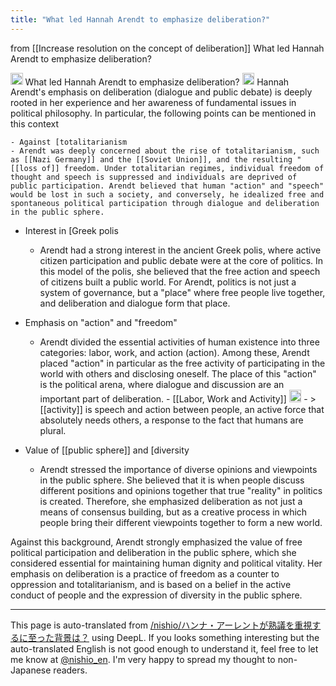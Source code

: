 ```yaml
---
title: "What led Hannah Arendt to emphasize deliberation?"
---
```


from  [[Increase resolution on the concept of deliberation]]
What led Hannah Arendt to emphasize deliberation?


<img src='https://scrapbox.io/api/pages/nishio-en/nishio/icon' alt='nishio.icon' height="19.5"/>
What led Hannah Arendt to emphasize deliberation?

<img src='https://scrapbox.io/api/pages/nishio-en/gpt/icon' alt='gpt.icon' height="19.5"/>
Hannah Arendt's emphasis on deliberation (dialogue and public debate) is deeply rooted in her experience and her awareness of fundamental issues in political philosophy. In particular, the following points can be mentioned in this context

    - Against [totalitarianism
    - Arendt was deeply concerned about the rise of totalitarianism, such as [[Nazi Germany]] and the [[Soviet Union]], and the resulting "[[loss of]] freedom. Under totalitarian regimes, individual freedom of thought and speech is suppressed and individuals are deprived of public participation. Arendt believed that human "action" and "speech" would be lost in such a society, and conversely, he idealized free and spontaneous political participation through dialogue and deliberation in the public sphere.

- Interest in [Greek polis
    - Arendt had a strong interest in the ancient Greek polis, where active citizen participation and public debate were at the core of politics. In this model of the polis, she believed that the free action and speech of citizens built a public world. For Arendt, politics is not just a system of governance, but a "place" where free people live together, and deliberation and dialogue form that place.

- Emphasis on "action" and "freedom"
    - Arendt divided the essential activities of human existence into three categories: labor, work, and action (action). Among these, Arendt placed "action" in particular as the free activity of participating in the world with others and disclosing oneself. The place of this "action" is the political arena, where dialogue and discussion are an important part of deliberation.
            - [[Labor, Work and Activity]] <img src='https://scrapbox.io/api/pages/nishio-en/nishio/icon' alt='nishio.icon' height="19.5"/>
            - >  [[activity]] is speech and action between people, an active force that absolutely needs others, a response to the fact that humans are plural.

- Value of [[public sphere]] and [diversity
    - Arendt stressed the importance of diverse opinions and viewpoints in the public sphere. She believed that it is when people discuss different positions and opinions together that true "reality" in politics is created. Therefore, she emphasized deliberation as not just a means of consensus building, but as a creative process in which people bring their different viewpoints together to form a new world.

Against this background, Arendt strongly emphasized the value of free political participation and deliberation in the public sphere, which she considered essential for maintaining human dignity and political vitality. Her emphasis on deliberation is a practice of freedom as a counter to oppression and totalitarianism, and is based on a belief in the active conduct of people and the expression of diversity in the public sphere.


---
This page is auto-translated from [/nishio/ハンナ・アーレントが熟議を重視するに至った背景は？](https://scrapbox.io/nishio/ハンナ・アーレントが熟議を重視するに至った背景は？) using DeepL. If you looks something interesting but the auto-translated English is not good enough to understand it, feel free to let me know at [@nishio_en](https://twitter.com/nishio_en). I'm very happy to spread my thought to non-Japanese readers.